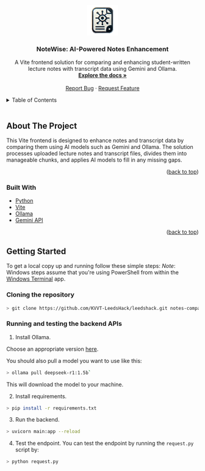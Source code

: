 <!-- PROJECT LOGO -->
<br />
<div align="center">
  <a href="">
    <img src="images/logo_nobg.png" alt="Logo" width="80" height="80">
  </a>

<h3 align="center">NoteWise: AI-Powered Notes Enhancement</h3>
  
  <p align="center">
    A Vite frontend solution for comparing and enhancing student-written lecture notes with transcript data using Gemini and Ollama.
    <br />
    <a href=""><strong>Explore the docs »</strong></a>
    <br />
    <br />
    <a href="">Report Bug</a>
    ·
    <a href="">Request Feature</a>
  </p>
</div>

<!-- TABLE OF CONTENTS -->
<details>
  <summary>Table of Contents</summary>
  <ol>
    <li>
      <a href="#about-the-project">About The Project</a>
      <ul>
        <li><a href="#built-with">Built With</a></li>
      </ul>
    </li>
    <li>
      <a href="#getting-started">Getting Started</a>
      <ul>
        <li><a href="#prerequisites">Prerequisites</a></li>
        <li><a href="#installation">Installation</a></li>
      </ul>
    </li>
    <li><a href="#usage">Usage</a></li>
    <li><a href="#troubleshooting">Troubleshooting</a></li>
    <li><a href="#contact">Contact</a></li>
  </ol>
</details><br>

<!-- ABOUT THE PROJECT -->
## About The Project

This Vite frontend is designed to enhance notes and transcript data by comparing them using AI models such as Gemini and Ollama. The solution processes uploaded lecture notes and transcript files, divides them into manageable chunks, and applies AI models to fill in any missing gaps.

<p align="right">(<a href="#readme-top">back to top</a>)</p>

### Built With

* [Python](https://python.com)
* [Vite](https://vite.dev/)
* [Ollama](https://ollama.com/)
* [Gemini API](https://developers.google.com/genai)

<p align="right">(<a href="#readme-top">back to top</a>)</p>

<!-- GETTING STARTED -->
## Getting Started

To get a local copy up and running follow these simple steps:
*Note*: Windows steps assume that you're using PowerShell from within the [Windows Terminal](https://apps.microsoft.com/store/detail/windows-terminal/9N0DX20HK701?hl=en-gb&gl=gb&rtc=1) app.

### Cloning the repository

```bash
> git clone https://github.com/KVVT-LeedsHack/leedshack.git notes-comparison
```

### Running and testing the backend APIs

1. Install Ollama.

Choose an appropriate version [here](https://ollama.com/download).

You should also pull a model you want to use like this:
```bash
> ollama pull deepseek-r1:1.5b`
```

This will download the model to your machine.

2. Install requirements.
```bash
> pip install -r requirements.txt
```

3. Run the backend.
```bash 
> uvicorn main:app --reload
```

4. Test the endpoint.
You can test the endpoint by running the `request.py` script by:
```bash 
> python request.py
```

